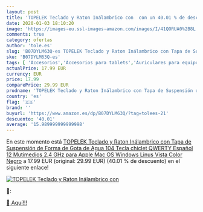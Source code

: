 ```yaml
---
layout: post
title: 'TOPELEK Teclado y Raton Inálambrico con  con un 40.01 % de descuento'
date: 2020-01-03 18:10:20
image: 'https://images-eu.ssl-images-amazon.com/images/I/41QORUA0%2B8L._SL400_.jpg'
comments: true
category: ofertas
author: 'tole.es'
slug: 'B07DYLM63Q-es TOPELEK Teclado y Raton Inálambrico con Tapa de Suspensión...'
sku: 'B07DYLM63Q-es'
tags: [ 'Accesorios','Accesorios para tablets','Auriculares para equipo de audio','Auriculares y accesorios','Electrónica','Electrónica para moto','Electrónica para vehículos','Fundas blandas para tablets','Fundas para tablets','Informática','Smartwatches','Soportes para moto','Tecnología para vestir','apple', ]
actualPrice: 17.99 EUR
currency: EUR
price: 17.99
comparePrice: 29.99 EUR
prodname: 'TOPELEK Teclado y Raton Inálambrico con Tapa de Suspensión de Forma de Gota de Agua  104 Tecla chiclet QWERTY Español  12 Mutimedios  2.4 GHz   para Apple Mac OS Windows  Linus  Vista  Color Negro'
country: 'es'
flag: '🇪🇸'
brand: ''
buyurl: 'https://www.amazon.es/dp/B07DYLM63Q/?tag=tolees-21'
descuento: '40.01'
average: '15.989999999999998'
---
```


En este momento está [TOPELEK Teclado y Raton Inálambrico con Tapa de Suspensión de Forma de Gota de Agua  104 Tecla chiclet QWERTY Español  12 Mutimedios  2.4 GHz   para Apple Mac OS Windows  Linus  Vista  Color Negro](https://www.amazon.es/dp/B07DYLM63Q/?tag=tolees-21) a 17.99 EUR (original: 29.99 EUR) (40.01 %  de descuento) en el siguiente enlace!

[![TOPELEK Teclado y Raton Inálambrico con ](https://images-eu.ssl-images-amazon.com/images/I/41QORUA0%2B8L._SL400_.jpg)](https://www.amazon.es/dp/B07DYLM63Q/?tag=tolees-21)

🔎:


[🛒 Aquí!!!](https://www.amazon.es/dp/B07DYLM63Q/?tag=tolees-21)
